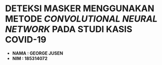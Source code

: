 # DETEKSI MASKER MENGGUNAKAN METODE *CONVOLUTIONAL NEURAL NETWORK* PADA STUDI KASIS COVID-19

 - **NAMA : GEORGE JUSEN**
 - **NIM : 185314072**

